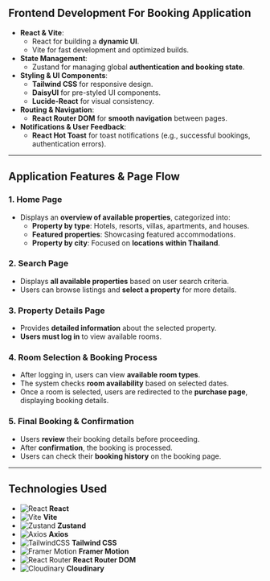 ## **Frontend Development For Booking Application**  

- **React & Vite**:  
  - React for building a **dynamic UI**.  
  - Vite for fast development and optimized builds.  
- **State Management**:  
  - Zustand for managing global **authentication and booking state**.  
- **Styling & UI Components**:  
  - **Tailwind CSS** for responsive design.  
  - **DaisyUI** for pre-styled UI components.  
  - **Lucide-React** for visual consistency.  
- **Routing & Navigation**:  
  - **React Router DOM** for **smooth navigation** between pages.  
- **Notifications & User Feedback**:  
  - **React Hot Toast** for toast notifications (e.g., successful bookings, authentication errors).  

---

## **Application Features & Page Flow**  

### **1. Home Page**  
- Displays an **overview of available properties**, categorized into:  
  - **Property by type**: Hotels, resorts, villas, apartments, and houses.  
  - **Featured properties**: Showcasing featured accommodations.  
  - **Property by city**: Focused on **locations within Thailand**.  

### **2. Search Page**  
- Displays **all available properties** based on user search criteria.  
- Users can browse listings and **select a property** for more details.  

### **3. Property Details Page**  
- Provides **detailed information** about the selected property.  
- **Users must log in** to view available rooms.  

### **4. Room Selection & Booking Process**  
- After logging in, users can view **available room types**.  
- The system checks **room availability** based on selected dates.  
- Once a room is selected, users are redirected to the **purchase page**, displaying booking details.  

### **5. Final Booking & Confirmation**  
- Users **review** their booking details before proceeding.  
- After **confirmation**, the booking is processed.  
- Users can check their **booking history** on the booking page.

---

## **Technologies Used**  

- ![React](https://img.shields.io/badge/-React-61DAFB?logo=react&logoColor=black&style=flat) **React**  
- ![Vite](https://img.shields.io/badge/-Vite-646CFF?logo=vite&logoColor=white&style=flat) **Vite**
- ![Zustand](https://img.shields.io/badge/-Zustand-FF9F00?logo=zustand&logoColor=black&style=flat) **Zustand**
- ![Axios](https://img.shields.io/badge/-Axios-5A29E4?logo=axios&logoColor=white&style=flat) **Axios**  
- ![TailwindCSS](https://img.shields.io/badge/-Tailwind%20CSS-38B2AC?logo=tailwindcss&logoColor=white&style=flat) **Tailwind CSS**  
- ![Framer Motion](https://img.shields.io/badge/-Framer%20Motion-FF4154?logo=framer&logoColor=white&style=flat) **Framer Motion**  
- ![React Router](https://img.shields.io/badge/-React%20Router-DCDCDC?logo=reactrouter&logoColor=black&style=flat) **React Router DOM**  
- ![Cloudinary](https://img.shields.io/badge/-Cloudinary-F2B94A?logo=cloudinary&logoColor=black&style=flat) **Cloudinary**  
